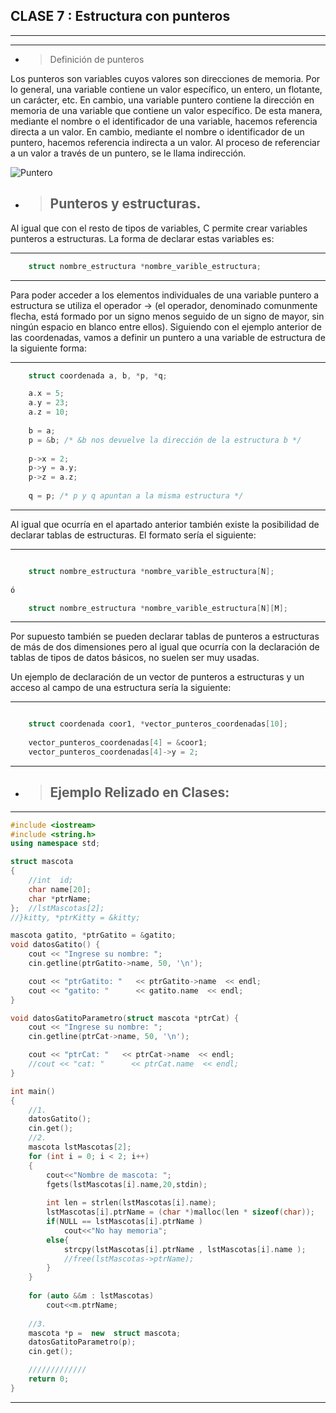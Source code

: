 ## CLASE 7 : **Estructura con punteros**
___
___

* > Definición de punteros 

Los punteros son variables cuyos valores son direcciones de memoria. Por lo general,
una variable contiene un valor específico, un entero, un flotante, un carácter, etc. En
cambio, una variable puntero contiene la dirección en memoria de una variable que contiene
un valor específico. De esta manera, mediante el nombre o el identificador de una variable,
hacemos referencia directa a un valor. En cambio, mediante el nombre o identificador de un
puntero, hacemos referencia indirecta a un valor. Al proceso de referenciar a un valor a
través de un puntero, se le llama indirección.

![Puntero](punteros.png "Punteros")

* > ## Punteros y estructuras.

Al igual que con el resto de tipos de variables, C permite crear variables punteros a estructuras. La forma de declarar estas variables es:

____
```c++ 
    struct nombre_estructura *nombre_varible_estructura; 
``` 
___
            
Para poder acceder a los elementos individuales de una variable puntero a estructura se utiliza el operador -> (el operador, denominado comunmente flecha, está formado por un signo menos seguido de un signo de mayor, sin ningún espacio en blanco entre ellos). Siguiendo con el ejemplo anterior de las coordenadas, vamos a definir un puntero a una variable de estructura de la siguiente forma:

____
```c++ 
    struct coordenada a, b, *p, *q;

    a.x = 5;
    a.y = 23;
    a.z = 10;
    
    b = a;
    p = &b; /* &b nos devuelve la dirección de la estructura b */
    
    p->x = 2;
    p->y = a.y;
    p->z = a.z;
    
    q = p; /* p y q apuntan a la misma estructura */
 ```
 ___
            
Al igual que ocurría en el apartado anterior también existe la posibilidad de declarar tablas de estructuras. El formato sería el siguiente:

____
```c++ 

    struct nombre_estructura *nombre_varible_estructura[N];
            
ó

    struct nombre_estructura *nombre_varible_estructura[N][M];
```
____
            
Por supuesto también se pueden declarar tablas de punteros a estructuras de más de dos dimensiones pero al igual que ocurría con la declaración de tablas de tipos de datos básicos, no suelen ser muy usadas.

Un ejemplo de declaración de un vector de punteros a estructuras y un acceso al campo de una estructura sería la siguiente:

____
```c++ 

    struct coordenada coor1, *vector_punteros_coordenadas[10];
    
    vector_punteros_coordenadas[4] = &coor1;
    vector_punteros_coordenadas[4]->y = 2;
```
___

* > ## Ejemplo Relizado en Clases:

____
```c++ 
#include <iostream>
#include <string.h>
using namespace std;

struct mascota
{
    //int  id;
    char name[20];
    char *ptrName;
};  //lstMascotas[2];
//}kitty, *ptrKitty = &kitty;

mascota gatito, *ptrGatito = &gatito;
void datosGatito() {
    cout << "Ingrese su nombre: ";
    cin.getline(ptrGatito->name, 50, '\n');

    cout << "ptrGatito: "   << ptrGatito->name  << endl;
    cout << "gatito: "      << gatito.name  << endl;
}

void datosGatitoParametro(struct mascota *ptrCat) {
    cout << "Ingrese su nombre: ";
    cin.getline(ptrCat->name, 50, '\n');

    cout << "ptrCat: "   << ptrCat->name  << endl;
    //cout << "cat: "      << ptrCat.name  << endl;
}

int main()
{
    //1.
    datosGatito();
    cin.get();
    //2.
    mascota lstMascotas[2];
    for (int i = 0; i < 2; i++)
    {
        cout<<"Nombre de mascota: ";
        fgets(lstMascotas[i].name,20,stdin);
        
        int len = strlen(lstMascotas[i].name);
        lstMascotas[i].ptrName = (char *)malloc(len * sizeof(char));
        if(NULL == lstMascotas[i].ptrName )
            cout<<"No hay memoria";
        else{
            strcpy(lstMascotas[i].ptrName , lstMascotas[i].name );
            //free(lstMascotas->ptrName);
        }
    }
    
    for (auto &&m : lstMascotas)
        cout<<m.ptrName;
    
    //3.
    mascota *p =  new  struct mascota;
    datosGatitoParametro(p);
    cin.get();

    /////////////
    return 0;
}
```
____


